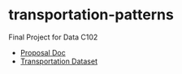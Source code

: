 # transportation-patterns
Final Project for Data C102
- [Proposal Doc](https://docs.google.com/document/d/1W7UUViEh84aKp89WL0JWJDdNKFswtZwFN0FNOM2saU0/edit)
- [Transportation Dataset](https://data.bts.gov/Research-and-Statistics/Monthly-Transportation-Statistics/crem-w557)

